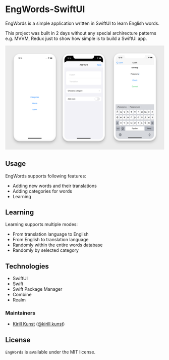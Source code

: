# EngWords-SwiftUI
EngWords is a simple application written in SwiftUI to learn English words.

This project was built in 2 days without any special archirecture patterns e.g. MVVM, Redux just to show how simple is to build a SwiftUI app.

<img src="https://raw.githubusercontent.com/leoru/EngWords-SwiftUI/master/img/screenshot.png">

## Usage

EngWords supports following features:
- Adding new words and their translations
- Adding categories for words
- Learning

## Learning

Learning supports multiple modes:
- From translation language to English
- From English to translation language
- Randomly within the entire words database
- Randomly by selected category

## Technologies

- SwiftUI
- Swift
- Swift Package Manager
- Combine
- Realm

### Maintainers
- [Kirill Kunst](https://github.com/leoru) ([@kirill.kunst](https://www.facebook.com/kirill.kunst))

## License

`EngWords` is available under the MIT license.
